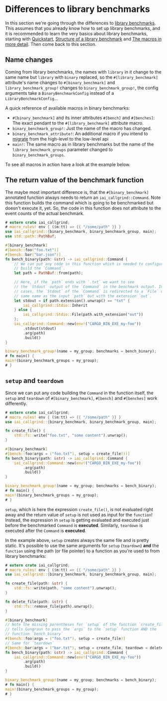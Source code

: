 # Differences to library benchmarks

In this section we're going through the differences to [library
benchmarks](../library_benchmarks.md). This assumes that you already know how to
set up library benchmarks, and it is recommended to learn the very basics about
library benchmarks, starting with
[Quickstart](../binary_benchmarks/quickstart.md), [Structure of a library
benchmark](../library_benchmarks/structure.md) and [The macros in more
detail](../library_benchmarks/macros.md). Then come back to this section.

## Name changes

Coming from library benchmarks, the names with `library` in it change to the
same name but `library` with `binary` replaced, so the `#[library_benchmark]`
attribute's name changes to `#[binary_benchmark]` and `library_benchmark_group!`
changes to `binary_benchmark_group!`, the config arguments take a
`BinaryBenchmarkConfig` instead of a `LibraryBenchmarkConfig`...

A quick reference of available macros in binary benchmarks:

* `#[binary_benchmark]` and its inner attributes `#[bench]` and `#[benches]`:
  The exact pendant to the `#[library_benchmark]` attribute macro.
* `binary_benchmark_group!`: Just the name of the macro has changed.
* `binary_benchmark_attribute!`: An additional macro if you intend to
  [migrate](./low_level.md#intermixing-high-level-and-low-level-api) from the high-level to the low-level
  api
* `main!`: The same macro as in library benchmarks but the name of the
  `library_benchmark_groups` parameter changed to `binary_benchmark_groups`.

To see all macros in action have a look at the example below.

## The return value of the benchmark function

The maybe most important difference is, that the `#[binary_benchmark]` annotated
function always needs to return an `iai_callgrind::Command`. Note this function
builds the command which is going to be benchmarked but doesn't execute it,
yet. So, the code in this function does not attribute to the event counts of the
actual benchmark.

```rust
# extern crate iai_callgrind;
# macro_rules! env { ($m:tt) => {{ "/some/path" }} }
use iai_callgrind::{binary_benchmark, binary_benchmark_group, main};
use std::path::PathBuf;

#[binary_benchmark]
#[bench::foo("foo.txt")]
#[bench::bar("bar.json")]
fn bench_binary(path: &str) -> iai_callgrind::Command {
    // We can put any code in this function which is needed to configure and
    // build the `Command`.
    let path = PathBuf::from(path);

    // Here, if the `path` ends with `.txt` we want to see
    // the `Stdout` output of the `Command` in the benchmark output. In all other
    // cases, the `Stdout` of the `Command` is redirected to a `File` with the
    // same name as the input `path` but with the extension `out`.
    let stdout = if path.extension().unwrap() == "txt" {
        iai_callgrind::Stdio::Inherit
    } else {
        iai_callgrind::Stdio::File(path.with_extension("out"))
    };
    iai_callgrind::Command::new(env!("CARGO_BIN_EXE_my-foo"))
        .stdout(stdout)
        .arg(path)
        .build()
}

binary_benchmark_group!(name = my_group; benchmarks = bench_binary);
# fn main() {
main!(binary_benchmark_groups = my_group);
# }
```

## `setup` and `teardown`

Since we can put any code building the `Command` in the function itself, the
`setup` and `teardown` of `#[binary_benchmark]`, `#[bench]` and `#[benches]`
work differently.

```rust
# extern crate iai_callgrind;
# macro_rules! env { ($m:tt) => {{ "/some/path" }} }
use iai_callgrind::{binary_benchmark, binary_benchmark_group, main};

fn create_file() {
    std::fs::write("foo.txt", "some content").unwrap();
}

#[binary_benchmark]
#[bench::foo(args = ("foo.txt"), setup = create_file())]
fn bench_binary(path: &str) -> iai_callgrind::Command {
    iai_callgrind::Command::new(env!("CARGO_BIN_EXE_my-foo"))
        .arg(path)
        .build()
}

binary_benchmark_group!(name = my_group; benchmarks = bench_binary);
# fn main() {
main!(binary_benchmark_groups = my_group);
# }
```

`setup`, which is here the expression `create_file()`, is not evaluated right
away and the return value of `setup` is not used as input for the `function`!
Instead, the expression in `setup` is getting evaluated and executed just before
the benchmarked `Command` is __executed__. Similarly, `teardown` is executed
after the `Command` is __executed__.

In the example above, `setup` creates always the same file and is pretty static.
It's possible to use the same arguments for `setup` (`teardown`) __and__ the
`function` using the path (or file pointer) to a function as you're used to from
library benchmarks:

```rust
# extern crate iai_callgrind;
# macro_rules! env { ($m:tt) => {{ "/some/path" }} }
use iai_callgrind::{binary_benchmark, binary_benchmark_group, main};

fn create_file(path: &str) {
    std::fs::write(path, "some content").unwrap();
}

fn delete_file(path: &str) {
    std::fs::remove_file(path).unwrap();
}

#[binary_benchmark]
// Note the missing parentheses for `setup` of the function `create_file` which
// tells Gungraun to pass the `args` to the `setup` function AND the
// function `bench_binary`
#[bench::foo(args = ("foo.txt"), setup = create_file)]
// Same for `teardown`
#[bench::bar(args = ("bar.txt"), setup = create_file, teardown = delete_file)]
fn bench_binary(path: &str) -> iai_callgrind::Command {
    iai_callgrind::Command::new(env!("CARGO_BIN_EXE_my-foo"))
        .arg(path)
        .build()
}

binary_benchmark_group!(name = my_group; benchmarks = bench_binary);
# fn main() {
main!(binary_benchmark_groups = my_group);
# }
```
